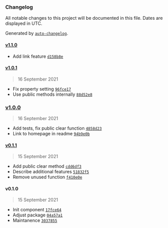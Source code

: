 ### Changelog

All notable changes to this project will be documented in this file. Dates are displayed in UTC.

Generated by [`auto-changelog`](https://github.com/CookPete/auto-changelog).

#### [v1.1.0](https://github.com/ddamato/component-anatomy/compare/v1.0.1...v1.1.0)

- Add link feature [`d158b8e`](https://github.com/ddamato/component-anatomy/commit/d158b8e6d1d1f7fa3351a7ea8e8e8a0b19c4b3da)

#### [v1.0.1](https://github.com/ddamato/component-anatomy/compare/v1.0.0...v1.0.1)

> 16 September 2021

- Fix property setting [`96fce17`](https://github.com/ddamato/component-anatomy/commit/96fce17f469a271d1bae78d3b914e9d7974dd653)
- Use public methods internally [`88d52e8`](https://github.com/ddamato/component-anatomy/commit/88d52e8a9bc6e86a777bab5a19be76d4414ba088)

### [v1.0.0](https://github.com/ddamato/component-anatomy/compare/v0.1.1...v1.0.0)

> 16 September 2021

- Add tests, fix public clear function [`4858d23`](https://github.com/ddamato/component-anatomy/commit/4858d231e3bcd3b6de043c9504876390d70753ca)
- Link to homepage in readme [`94b9e0b`](https://github.com/ddamato/component-anatomy/commit/94b9e0b9e8f8e79c6d06f004d686f1818692828a)

#### [v0.1.1](https://github.com/ddamato/component-anatomy/compare/v0.1.0...v0.1.1)

> 15 September 2021

- Add public clear method [`cdd6df3`](https://github.com/ddamato/component-anatomy/commit/cdd6df36709fe2d1f5200abaaa40456d59abe228)
- Describe additional features [`51832f5`](https://github.com/ddamato/component-anatomy/commit/51832f5f88ef706c6bcf9c5abd07634bded8f92d)
- Remove unused function [`f410e0e`](https://github.com/ddamato/component-anatomy/commit/f410e0e448550f621ac84daa55cd0d874b2e70a2)

#### v0.1.0

> 15 September 2021

- Init component [`17fce64`](https://github.com/ddamato/component-anatomy/commit/17fce6482264285b5a112d40dec3b97f8b70bce4)
- Adjust package [`04a57a1`](https://github.com/ddamato/component-anatomy/commit/04a57a174e4dc7ba06df92a5f096fe27c9ba9a29)
- Maintanence [`3037855`](https://github.com/ddamato/component-anatomy/commit/303785570edc095775ead9827c4faee412f9c1f2)

